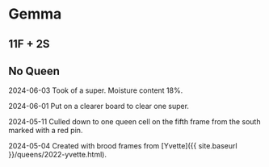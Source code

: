 # Gemma

## 11F + 2S

## No Queen

2024-06-03 Took of a super.  Moisture content 18%.

2024-06-01 Put on a clearer board to clear one super.

2024-05-11 Culled down to one queen cell on the fifth frame from the south marked with a red pin.

2024-05-04 Created with brood frames from [Yvette]({{ site.baseurl }}/queens/2022-yvette.html).


